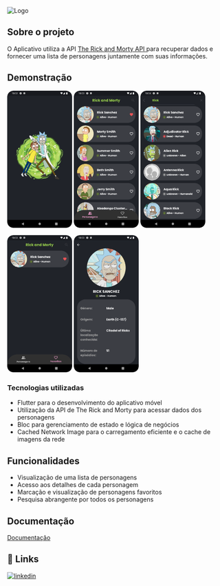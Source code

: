 
![Logo](https://upload.wikimedia.org/wikipedia/commons/thumb/b/b1/Rick_and_Morty.svg/1280px-Rick_and_Morty.svg.png)

## Sobre o projeto

O Aplicativo utiliza a API [The Rick and Morty API
](https://rickandmortyapi.com) para recuperar dados e fornecer uma lista de personagens juntamente com suas informações.


## Demonstração
<p>
<img src="screenshots/Screenshot_Splash_Page.png" width="30%">
<img src="screenshots/Screenshot_Home_Page.png" width="30%">
<img src="screenshots/Screenshot_Search_Page.png" width="30%">
</p>

<p>
<img src="screenshots/Screenshot_Favorite_Page.png" width="30%">
<img src="screenshots/Screenshot_Details_Page.png" width="30%">
</p>



### Tecnologias utilizadas

- Flutter para o desenvolvimento do aplicativo móvel
- Utilização da API de The Rick and Morty para acessar dados dos personagens
- Bloc para gerenciamento de estado e lógica de negócios
- Cached Network Image para o carregamento eficiente e o cache de imagens da rede

## Funcionalidades

- Visualização de uma lista de personagens
- Acesso aos detalhes de cada personagem
- Marcação e visualização de personagens favoritos
- Pesquisa abrangente por todos os personagens


## Documentação

[Documentação](https://rickandmortyapi.com/documentation)


## 🔗 Links
[![linkedin](https://img.shields.io/badge/linkedin-0A66C2?style=for-the-badge&logo=linkedin&logoColor=white)](https://www.linkedin.com/in/waney-martins-838169231/)

